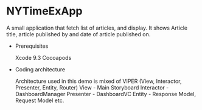 # NYTimeExApp

A small application that fetch list of articles, and display. It shows Article title, article published by and date of article published on.

* Prerequisites

 	Xcode 9.3
 	Cocoapods

* Coding architecture

 	Architecture used in this demo is mixed of VIPER (View, Interactor, Presenter, Entity, Router)
 	View - Main Storyboard
 	Interactor - DashboardManager 
 	Presenter - DashboardVC
 	Entity - Response Model, Request Model etc.
 